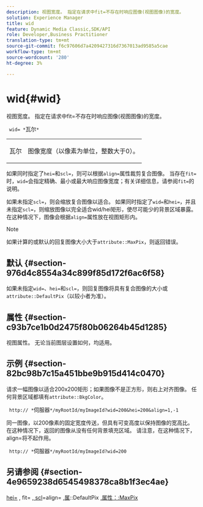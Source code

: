 ```yaml
---
description: 视图宽度。 指定在请求中fit=不存在时响应图像(视图图像)的宽度。
solution: Experience Manager
title: wid
feature: Dynamic Media Classic,SDK/API
role: Developer,Business Practitioner
translation-type: tm+mt
source-git-commit: f6c97606d7a4209427316d7367013ad9585a5cae
workflow-type: tm+mt
source-wordcount: '280'
ht-degree: 3%

---
```



# wid{#wid}

视图宽度。 指定在请求中fit=不存在时响应图像(视图图像)的宽度。

` wid= *`瓦尔`*`

<table id="simpletable_E217453246F5441C896C1F69EA4D4218"> 
 <tr class="strow"> 
  <td class="stentry"> <p> <span class="varname"> 瓦尔  </span> </p> </td> 
  <td class="stentry"> <p>图像宽度（以像素为单位，整数大于0）。 </p> </td> 
 </tr> 
</table>

如果同时指定了`hei=`和`scl=`，则可以根据`align=`属性裁剪复合图像。 当存在`fit=`时，`wid=`会指定精确、最小或最大响应图像宽度；有关详细信息，请参阅`fit=`的说明。

如果未指定`scl=`，则会缩放复合图像以适合。 如果同时指定了`wid=`和`hei=`，并且未指定`scl=`，则缩放图像以完全适合wid/hei矩形，使尽可能少的背景区域暴露。 在这种情况下，图像会根据`align=`属性放在视图矩形内。

>[!NOTE]
>
>如果计算的或默认的回复图像大小大于`attribute::MaxPix`，则返回错误。

## 默认 {#section-976d4c8554a34c899f85d172f6ac6f58}

如果未指定`wid=`、`hei=`和`scl=`，则回复图像将具有复合图像的大小或`attribute::DefaultPix`（以较小者为准）。

## 属性 {#section-c93b7ce1b0d2475f80b06264b45d1285}

视图属性。 无论当前图层设置如何，均适用。

## 示例 {#section-82bc98b7c15a451bbe9b915d414c0470}

请求一幅图像以适合200x200矩形；如果图像不是正方形，则右上对齐图像。 任何背景区域都填有`attribute::BkgColor`。

` http:// *`伺服器`*/myRootId/myImageId?wid=200&hei=200&align=1,-1`

同一图像，以200像素的固定宽度传送，但具有可变高度以保持图像的宽高比。 在这种情况下，返回的图像从没有任何背景填充区域。 请注意，在这种情况下，align=将不起作用。

` http:// *`伺服器`*/myRootId/myImageId?wid=200`

## 另请参阅 {#section-4e9659238d6545498378ca8b1f3ec4ae}

[hei=](../../../../../is-api/http-ref/image-serving-api-ref/c-http-protocol-reference/c-command-reference/r-is-http-hei.md#reference-6d6f556ccc0e4b98a815e8a5c1944a96) , fit= [, scl](../../../../../is-api/http-ref/image-serving-api-ref/c-http-protocol-reference/c-command-reference/r-fit.md#reference-f11bff6d93d143d6b135de3a923bc989)=align= [,属](../../../../../is-api/http-ref/image-serving-api-ref/c-http-protocol-reference/c-command-reference/r-scl.md#reference-b2a74e493d0d407e98fe350551ba3fcc)::DefaultPix  [](../../../../../is-api/http-ref/image-serving-api-ref/c-http-protocol-reference/c-command-reference/r-align.md#reference-b7d6b87c75124d78884f916dd6544bc7) [](../../../../../is-api/image-catalog/image-serving-api-ref/c-image-catalog-reference/c-attributes-reference/r-defaultpix.md#reference-996b2c22b30f4fd9b970c84063306df1) [,属性：:MaxPix](../../../../../is-api/image-catalog/image-serving-api-ref/c-image-catalog-reference/c-attributes-reference/r-maxpix.md#reference-e167d396ac794079ba8b5e6eb16eeda5)
